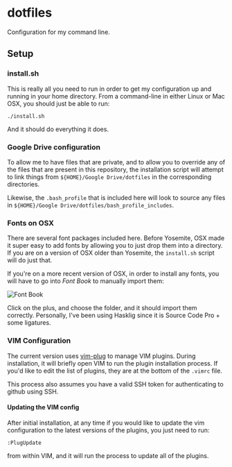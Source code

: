 dotfiles
========

Configuration for my command line.

## Setup

### install.sh

This is really all you need to run in order to get my configuration up
and running in your home directory. From a command-line in either Linux
or Mac OSX, you should just be able to run:

```
./install.sh
```

And it should do everything it does.

### Google Drive configuration

To allow me to have files that are private, and to allow you to override
any of the files that are present in this repository, the installation
script will attempt to link things from `${HOME}/Google Drive/dotfiles`
in the corresponding directories.

Likewise, the `.bash_profile` that is included here will look to source
any files in `${HOME}/Google Drive/dotfiles/bash_profile_includes`.

### Fonts on OSX

There are several font packages included here. Before Yosemite, OSX made
it super easy to add fonts by allowing you to just drop them into a
directory. If you are on a version of OSX older than Yosemite, the
`install.sh` script will do just that.

If you're on a more recent version of OSX, in order to install any
fonts, you will have to go into *Font Book* to manually import them:

![Font Book](font_book.png)

Click on the plus, and choose the folder, and it should import them
correctly. Personally, I've been using Hasklig since it is Source Code
Pro + some ligatures.

### VIM Configuration

The current version uses [vim-plug](https://github.com/junegunn/vim-plug)
to manage VIM plugins. During installation, it will briefly open VIM
to run the plugin installation process. If you'd like to edit the list
of plugins, they are at the bottom of the `.vimrc` file.

This process also assumes you have a valid SSH token for authenticating to
github using SSH.

#### Updating the VIM config

After initial installation, at any time if you would like to update the vim
configuration to the latest versions of the plugins, you just need to run:

```
:PlugUpdate
```

from within VIM, and it will run the process to update all of the plugins.
